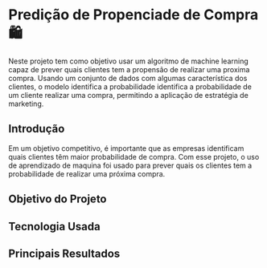 # Predição de Propenciade de Compra 🛍️
Neste projeto tem como objetivo usar um algoritmo de machine learning capaz de prever quais clientes tem a propensão de realizar uma proxima compra. Usando um conjunto de dados com algumas característica dos clientes, o modelo identifica a probabilidade identifica a probabilidade de um cliente realizar uma compra, permitindo a aplicação de estratégia de marketing. 
## Introdução 
Em um objetivo competitivo, é importante que as empresas identificam quais clientes têm maior probabilidade de compra. Com esse projeto, o uso de aprendizado de maquina foi usado para prever quais os clientes tem a probabilidade de realizar uma próxima compra. 
## Objetivo do Projeto 
## Tecnologia Usada 
## Principais Resultados 

